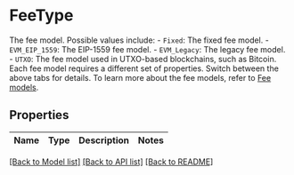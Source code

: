 # FeeType

The fee model. Possible values include: - `Fixed`: The fixed fee model.  - `EVM_EIP_1559`: The EIP-1559 fee model. - `EVM_Legacy`: The legacy fee model. - `UTXO`: The fee model used in UTXO-based blockchains, such as Bitcoin.  Each fee model requires a different set of properties. Switch between the above tabs for details.  To learn more about the fee models, refer to [Fee models](/v2/guides/transactions/estimate-fees#fee-models). 

## Properties

Name | Type | Description | Notes
------------ | ------------- | ------------- | -------------

[[Back to Model list]](../README.md#documentation-for-models) [[Back to API list]](../README.md#documentation-for-api-endpoints) [[Back to README]](../README.md)


